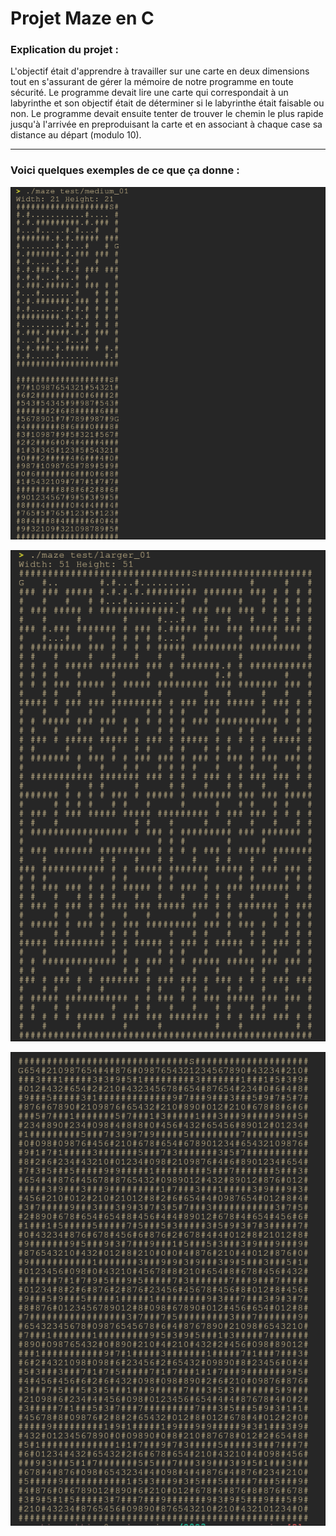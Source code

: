 # Projet Maze en C

### Explication du projet :
L'objectif était d'apprendre à travailler sur une carte en deux dimensions tout en s'assurant de gérer la mémoire de notre programme en toute sécurité.
Le programme devait lire une carte qui correspondait à un labyrinthe et son objectif était de déterminer si le labyrinthe était faisable ou non.
Le programme devait ensuite tenter de trouver le chemin le plus rapide jusqu'à l'arrivée en preproduisant la carte et en associant à chaque case sa distance au départ (modulo 10).

--------------------------

### Voici quelques exemples de ce que ça donne :

![Image d'exemple 1](/maze_exemple_1.png)

![Image d'exemple 2](/maze_exemple_2.png)

![Image d'exemple 3](/maze_exemple_3.png)
